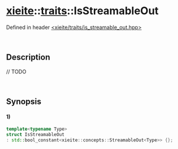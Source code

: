 # [xieite](../../xieite.md)\:\:[traits](../../traits.md)\:\:IsStreamableOut
Defined in header [<xieite/traits/is_streamable_out.hpp>](../../../include/xieite/traits/is_streamable_out.hpp)

&nbsp;

## Description
// TODO

&nbsp;

## Synopsis
#### 1)
```cpp
template<typename Type>
struct IsStreamableOut
: std::bool_constant<xieite::concepts::StreamableOut<Type>> {};
```
